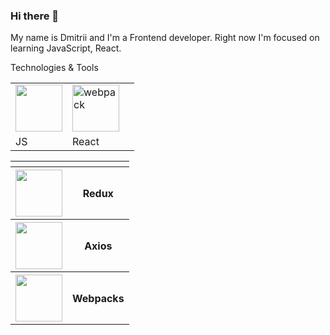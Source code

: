 ### Hi there 👋

My name is Dmitrii and I'm a Frontend developer. Right now I'm focused on learning JavaScript, React. 

Technologies & Tools

<table>
  <tr>
    <td><img style="width: 75px" src="https://cdn4.iconfinder.com/data/icons/logos-and-brands/512/187_Js_logo_logos-1024.png" /></td>
    <td><img width="75px" src="https://img.icons8.com/color/96/webpack.png" alt="webpack"/></td>
    <td></td>
  </tr>
  <tr>
    <td>JS</td>
    <td>React</td>
    <td></td>
  </tr>

</table>





<table>
       
</tr>
<tr>
    <th></th>
    <th></th>    
</tr>
<tr>
    <th><img style="width: 75px" src="https://cdn4.iconfinder.com/data/icons/logos-3/600/React.js_logo-1024.png" /></th>
    <th>Redux</th>    
</tr>
<tr>
    <th><img style="width: 75px" src="https://img.icons8.com/?size=512&id=jD-fJzVguBmw&format=png" /></th>
    <th>Axios</th>    
</tr>
<tr>
    <th><img style="width: 75px" src="https://user-images.githubusercontent.com/8939680/57233882-20344080-6fe5-11e9-9086-d20a955bed59.png" /></th>
    <th>Webpacks</th>    
</tr>
</table>


<!--
**DmitriiSublime/DmitriiSublime** is a ✨ _special_ ✨ repository because its `README.md` (this file) appears on your GitHub profile.

Here are some ideas to get you started:

- 🔭 I’m currently working on ...
- 🌱 I’m currently learning ...
- 👯 I’m looking to collaborate on ...
- 🤔 I’m looking for help with ...
- 💬 Ask me about ...
- 📫 How to reach me: ...
- 😄 Pronouns: ...
- ⚡ Fun fact: ...
-->
